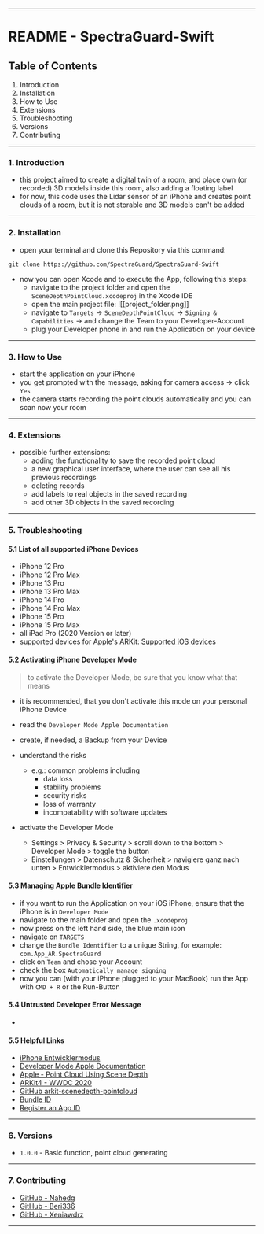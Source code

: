 <hr>

# README - SpectraGuard-Swift

## Table of Contents

1. Introduction
2. Installation
3. How to Use
4. Extensions
5. Troubleshooting
6. Versions
7. Contributing

<hr>

### 1. Introduction
- this project aimed to create a digital twin of a room, and place own (or recorded) 3D models inside this room, also adding a floating label
- for now, this code uses the Lidar sensor of an iPhone and creates point clouds of a room, but it is not storable and 3D models can't be added

<hr>

### 2. Installation
- open your terminal and clone this Repository via this command:
```shell
git clone https://github.com/SpectraGuard/SpectraGuard-Swift
```
- now you can open Xcode and to execute the App, following this steps:
	- navigate to the project folder and open the `SceneDepthPointCloud.xcodeproj` in the Xcode IDE
	- open the main project file: ![[project_folder.png]]
	- navigate to `Targets` -> `SceneDepthPointCloud` -> `Signing & Capabilities` -> and change the Team to your Developer-Account
	- plug your Developer phone in and run the Application on your device

<hr>

### 3. How to Use
- start the application on your iPhone
- you get prompted with the message, asking for camera access -> click `Yes`
- the camera starts recording the point clouds automatically and you can scan now your room

<hr>

### 4. Extensions
- possible further extensions:
	- adding the functionality to save the recorded point cloud
	- a new graphical user interface, where the user can see all his previous recordings
	- deleting records
	- add labels to real objects in the saved recording
	- add other 3D objects in the saved recording

<hr>

### 5. Troubleshooting
#### 5.1 List of all supported iPhone Devices
- iPhone 12 Pro
- iPhone 12 Pro Max
- iPhone 13 Pro
- iPhone 13 Pro Max
- iPhone 14 Pro
- iPhone 14 Pro Max
- iPhone 15 Pro
- iPhone 15 Pro Max
- all iPad Pro (2020 Version or later)
- supported devices for Apple's ARKit: [Supported iOS devices](https://www.arcade-xr.com/is-my-device-ar-compatible)

#### 5.2 Activating iPhone Developer Mode
>to activate the Developer Mode, be sure that you know what that means
- it is recommended, that you don't activate this mode on your personal iPhone Device
- read the `Developer Mode Apple Documentation`
- create, if needed, a Backup from your Device
- understand the risks
	- e.g.: common problems including
		- data loss
		- stability problems
		- security risks
		- loss of warranty
		- incompatability with software updates

- activate the Developer Mode
	- Settings > Privacy & Security > scroll down to the bottom > Developer Mode > toggle the button
	- Einstellungen > Datenschutz & Sicherheit > navigiere ganz nach unten > Entwicklermodus > aktiviere den Modus

#### 5.3 Managing Apple Bundle Identifier
- if you want to run the Application on your iOS iPhone, ensure that the iPhone is in `Developer Mode`
- navigate to the main folder and open the `.xcodeproj`
- now press on the left hand side, the blue main icon
- navigate on `TARGETS`
- change the `Bundle Identifier` to a unique String, for example: `com.App_AR.SpectraGuard`
- click on `Team` and chose your Account
- check the box `Automatically manage signing`
- now you can (with your iPhone plugged to your MacBook) run the App with `CMD + R` or the Run-Button

#### 5.4 Untrusted Developer Error Message
- 

#### 5.5 Helpful Links
- [iPhone Entwicklermodus](https://www.aiseesoft.de/resource/iphone-entwicklermodus.html)
- [Developer Mode Apple Documentation](https://developer.apple.com/documentation/xcode/enabling-developer-mode-on-a-device)
- [Apple - Point Cloud Using Scene Depth](https://developer.apple.com/documentation/arkit/arkit_in_ios/environmental_analysis/displaying_a_point_cloud_using_scene_depth)
- [ARKit4 - WWDC 2020](https://developer.apple.com/videos/play/wwdc2020/10611/)
- [GitHub arkit-scenedepth-pointcloud](https://github.com/isakdiaz/arkit-scenedepth-pointcloud)
-  [Bundle ID](https://developer.apple.com/documentation/appstoreconnectapi/bundle_ids)
- [Register an App ID](https://developer.apple.com/help/account/manage-identifiers/register-an-app-id/)


<hr>

### 6. Versions
- `1.0.0` - Basic function, point cloud generating

<hr>

### 7. Contributing
- [GitHub - Nahedg](https://github.com/Nahedg)
- [GitHub - Beri336](https://github.com/beri336)
- [GitHub - Xeniawdrz](https://github.com/xeniawdrz)

<hr>